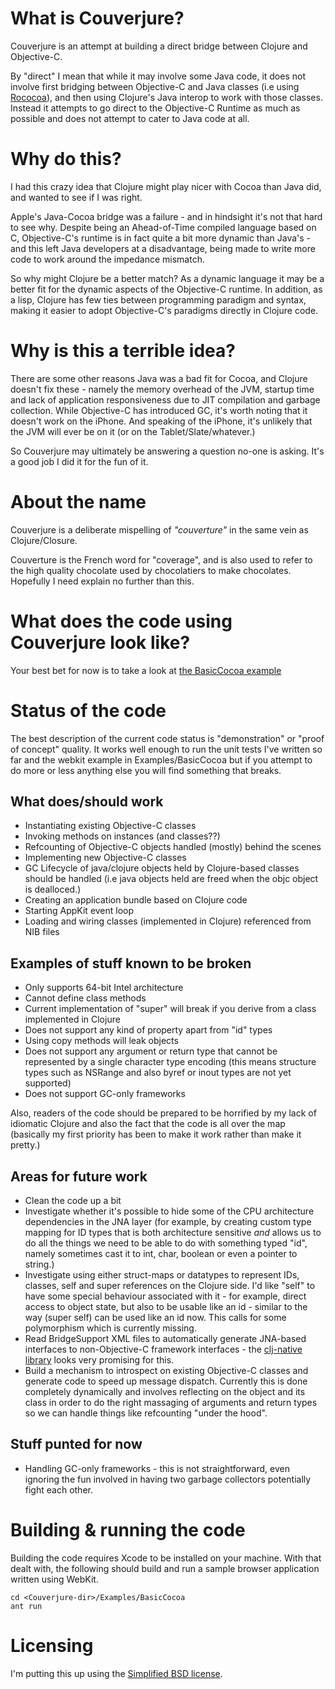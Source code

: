 # What is Couverjure? #

Couverjure is an attempt at building a direct bridge between Clojure and Objective-C.

By "direct" I mean that while it may involve some Java code, it does not involve first bridging between Objective-C and Java classes (i.e using [Rococoa](https://rococoa.dev.java.net/)), and then using Clojure's Java interop to work with those classes. Instead it attempts to go direct to the Objective-C Runtime as much as possible and does not attempt to cater to Java code at all.

# Why do this? #

I had this crazy idea that Clojure might play nicer with Cocoa than Java did, and wanted to see if I was right. 

Apple's Java-Cocoa bridge was a failure - and in hindsight it's not that hard to see why. Despite being an Ahead-of-Time compiled language based on C, Objective-C's runtime is in fact quite a bit more dynamic than Java's - and this left Java developers at a disadvantage, being made to write more code to work around the impedance mismatch.

So why might Clojure be a better match? As a dynamic language it may be a better fit for the dynamic aspects of the Objective-C runtime. In addition, as a lisp, Clojure has few ties between programming paradigm and syntax, making it easier to adopt Objective-C's paradigms directly in Clojure code.

# Why is this a terrible idea? #

There are some other reasons Java was a bad fit for Cocoa, and Clojure doesn't fix these - namely the memory overhead of the JVM, startup time and lack of application responsiveness due to JIT compilation and garbage collection. While Objective-C has introduced GC, it's worth noting that it doesn't work on the iPhone. And speaking of the iPhone, it's unlikely that the JVM will ever be on it (or on the Tablet/Slate/whatever.)

So Couverjure may ultimately be answering a question no-one is asking. It's a good job I did it for the fun of it.

# About the name #

Couverjure is a deliberate mispelling of _"couverture"_ in the same vein as Clojure/Closure.

Couverture is the French word for "coverage", and is also used to refer to the high quality chocolate used by chocolatiers to make chocolates. Hopefully I need explain no further than this.

# What does the code using Couverjure look like?

Your best bet for now is to take a look at [the BasicCocoa example](https://github.com/allertonm/Couverjure/blob/master/Examples/BasicCocoa/src/clojure/couverjure/examples/basiccocoa.clj)

# Status of the code

The best description of the current code status is "demonstration" or "proof of concept" quality. It works well enough to run the unit tests I've written so far and the webkit example in Examples/BasicCocoa but if you attempt to do more or less anything else you will find something that breaks.

## What does/should work

* Instantiating existing Objective-C classes
* Invoking methods on instances (and classes??)
* Refcounting of Objective-C objects handled (mostly) behind the scenes
* Implementing new Objective-C classes  
* GC Lifecycle of java/clojure objects held by Clojure-based classes should be handled (i.e java objects held are freed when the objc object is dealloced.)
* Creating an application bundle based on Clojure code
* Starting AppKit event loop
* Loading and wiring classes (implemented in Clojure) referenced from NIB files

## Examples of stuff known to be broken ##

* Only supports 64-bit Intel architecture
* Cannot define class methods
* Current implementation of "super" will break if you derive from a class implemented in Clojure
* Does not support any kind of property apart from "id" types
* Using copy methods will leak objects
* Does not support any argument or return type that cannot be represented by a single character type encoding (this means structure types such as NSRange and also byref or inout types are not yet supported)
* Does not support GC-only frameworks

Also, readers of the code should be prepared to be horrified by my lack of idiomatic Clojure and also the fact that the code is all over the map (basically my first priority has been to make it work rather than make it pretty.)

## Areas for future work ##

* Clean the code up a bit
* Investigate whether it's possible to hide some of the CPU architecture dependencies in the JNA layer (for example, by creating custom type mapping for ID types that is both architecture sensitive *and* allows us to do all the things we need to be able to do with something typed "id", namely sometimes cast it to int, char, boolean or even a pointer to string.)
* Investigate using either struct-maps or datatypes to represent IDs, classes, self and super references on the Clojure side. 
I'd like "self" to have some special behaviour associated with it - for example, direct access to object state, but also to be usable like an id - similar to the way (super self) can be used like an id now. This calls for some polymorphism which is currently missing.
* Read BridgeSupport XML files to automatically generate JNA-based interfaces to non-Objective-C framework interfaces - the [clj-native library](http://github.com/bagucode/clj-native) looks very promising for this.
* Build a mechanism to introspect on existing Objective-C classes and generate code to speed up message dispatch. Currently this is done completely dynamically and involves reflecting on the object and its class in order to do the right massaging of arguments and return types so we can handle things like refcounting "under the hood".

## Stuff punted for now

* Handling GC-only frameworks - this is not straightforward, even ignoring the fun involved in having two garbage collectors potentially fight each other.

# Building & running the code #

Building the code requires Xcode to be installed on your machine. With that dealt with, the following should build and run a sample browser application written using WebKit.

	cd <Couverjure-dir>/Examples/BasicCocoa
	ant run
	
# Licensing #

I'm putting this up using the [Simplified BSD license](http://en.wikipedia.org/wiki/BSD_licenses).

